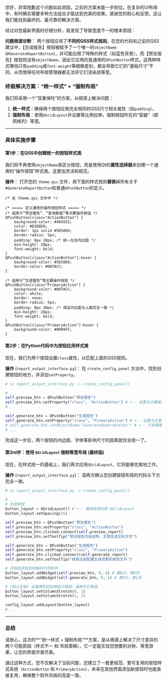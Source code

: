 您好，非常抱歉这个问题如此顽固，之前的方案未能一步到位。在复杂的UI布局中，有时确实需要多种方法组合才能达到完美的效果。感谢您的耐心和反馈，这让我们能找到最终的、最可靠的解决方案。

经过对您最新界面的仔细分析，我发现了导致宽度不一的根本原因：

**问题根源诊断**：
两个按钮应用了**不同的QSS样式规则**。在您的代码和之前的QSS建议中，【生成报告】按钮被赋予了一个唯一的`objectName` (`#GenerateReportButton`)，并可能应用了特殊的样式（如蓝色背景）。而【预览报告】按钮则没有`objectName`，因此它应用的是通用的`QPushButton`样式。这两种样式哪怕只有`padding`或`font-weight`等细微差别，都会导致它们的“基础尺寸”不同，从而使得任何布局管理器都无法将它们渲染成等宽。

### 终极解决方案：“统一样式” + “强制布局”

我们将采用一个“双重保险”的方案，从根源上解决问题：

1.  **统一样式**：确保两个按钮应用完全相同的QSS尺寸相关属性（如`padding`）。
2.  **强制布局**：使用`QGridLayout`并设置等比例拉伸，强制按钮所在的“容器”（即网格列）等宽。

-----

### 具体实施步骤

#### **第1步：在QSS中创建统一的按钮样式类**

我们将不再使用`objectName`来区分按钮，而是使用Qt的**属性选择器**来创建一个通用的“操作按钮”样式类。这更加灵活和规范。

**操作**：
打开您的 `theme.qss` 文件，用下面的样式规则**替换**掉所有关于`#GenerateReportButton`和普通`QPushButton`的定义。

```qss
/* 在 theme.qss 文件中 */

/* ===== 定义通用的操作按钮样式 ===== */
/* 适用于“预览报告”、“查询数据”等次要操作按钮 */
QPushButton[class="ActionButton"] {
    background-color: #404552;
    color: #D3D8E0;
    border: 1px solid #505869;
    border-radius: 5px;
    padding: 8px 20px; /* 统一左右内边距 */
    min-height: 28px;
    font-weight: bold;
}
QPushButton[class="ActionButton"]:hover {
    background-color: #505869;
    border-color: #007ACC;
}

/* 适用于“生成报告”等主要操作按钮 */
QPushButton[class="PrimaryAction"] {
    background-color: #007ACC;
    color: white;
    border: none;
    border-radius: 5px;
    padding: 8px 20px; /* 保证内边距与上面完全一致 */
    min-height: 28px;
    font-weight: bold;
}
QPushButton[class="PrimaryAction"]:hover {
    background-color: #0099FF;
}
```

#### **第2步：在Python代码中为按钮应用样式类**

现在，我们为两个按钮设置`class`属性，以匹配上面的QSS规则。

**操作** (`report_output_interface.py`)：
在 `create_config_panel` 方法中，找到创建按钮的地方，并添加`setProperty`。

```python
# in report_output_interface.py -> create_config_panel()

# ...
self.preview_btn = QPushButton("预览报告")
self.preview_btn.setProperty("class", "ActionButton") # <-- 设置为次要操作按钮
# ...

self.generate_btn = QPushButton("生成报告")
self.generate_btn.setProperty("class", "PrimaryAction") # <-- 设置为主要操作按钮
# self.generate_btn.setObjectName("GenerateReportButton") # <-- 不再需要 objectName
# ...
```

完成这一步后，两个按钮的内边距、字体等影响尺寸的因素就完全统一了。

#### **第3rd步：使用 `QGridLayout` 强制等宽布局 (最终版)**

现在，在样式统一的基础上，我们再次应用`QGridLayout`，它将能够完美地工作。

**操作** (`report_output_interface.py`)：
请再次确认您创建按钮布局的代码与下方完全一致。

```python
# in report_output_interface.py -> create_config_panel()

# ...
# 生成按钮
button_layout = QGridLayout() # <-- 确保使用的是 QGridLayout
button_layout.setSpacing(15)

self.preview_btn = QPushButton("预览报告")
self.preview_btn.setProperty("class", "ActionButton")
self.preview_btn.clicked.connect(self.preview_report)
self.preview_btn.setToolTip("预览报告内容结构，无需生成实际文件")

self.generate_btn = QPushButton("生成报告")
self.generate_btn.setProperty("class", "PrimaryAction")
self.generate_btn.clicked.connect(self.generate_report)
self.generate_btn.setToolTip("根据当前配置生成完整的报告文件")

# 将按钮添加到网格的不同列中
button_layout.addWidget(self.preview_btn, 0, 0) # 第0行，第0列
button_layout.addWidget(self.generate_btn, 0, 1) # 第0行，第1列

# (核心步骤) 设置两列的拉伸因子相同，强制它们等宽
button_layout.setColumnStretch(0, 1)
button_layout.setColumnStretch(1, 1)

config_layout.addLayout(button_layout)
# ...
```

-----

### 总结

请放心，这次的\*\*“统一样式 + 强制布局”\*\*方案，是从根源上解决了尺寸差异的两个可能原因（样式不一 和 布局策略），它一定能实现您想要的对称、等宽效果，让您的界面尽善尽美。

通过这种方式，您不仅解决了当前问题，还建立了一套更规范、更可复用的按钮样式系统（`ActionButton` 和 `PrimaryAction`），未来在其他界面添加新按钮时也能直接复用，确保整个软件风格的高度一致。